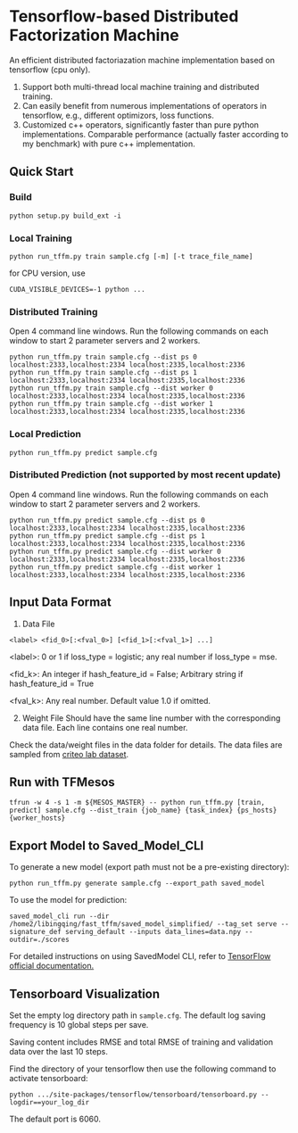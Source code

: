 # Tensorflow-based Distributed Factorization Machine
An efficient distributed factoriazation machine implementation based on tensorflow (cpu only).

1. Support both multi-thread local machine training and distributed training.
2. Can easily benefit from numerous implementations of operators in tensorflow, e.g., different optimizors, loss functions.
3. Customized c++ operators, significantly faster than pure python implementations. Comparable performance (actually faster according to my benchmark) with pure c++ implementation.

## Quick Start
### Build
```
python setup.py build_ext -i
```
### Local Training
```
python run_tffm.py train sample.cfg [-m] [-t trace_file_name]
```
for CPU version, use
```
CUDA_VISIBLE_DEVICES=-1 python ...
```

### Distributed Training
Open 4 command line windows. Run the following commands on each window to start 2 parameter servers and 2 workers.
```
python run_tffm.py train sample.cfg --dist ps 0 localhost:2333,localhost:2334 localhost:2335,localhost:2336
python run_tffm.py train sample.cfg --dist ps 1 localhost:2333,localhost:2334 localhost:2335,localhost:2336
python run_tffm.py train sample.cfg --dist worker 0 localhost:2333,localhost:2334 localhost:2335,localhost:2336
python run_tffm.py train sample.cfg --dist worker 1 localhost:2333,localhost:2334 localhost:2335,localhost:2336
```
### Local Prediction
```
python run_tffm.py predict sample.cfg
```
### Distributed Prediction (not supported by most recent update)
Open 4 command line windows. Run the following commands on each window to start 2 parameter servers and 2 workers.
```
python run_tffm.py predict sample.cfg --dist ps 0 localhost:2333,localhost:2334 localhost:2335,localhost:2336
python run_tffm.py predict sample.cfg --dist ps 1 localhost:2333,localhost:2334 localhost:2335,localhost:2336
python run_tffm.py predict sample.cfg --dist worker 0 localhost:2333,localhost:2334 localhost:2335,localhost:2336
python run_tffm.py predict sample.cfg --dist worker 1 localhost:2333,localhost:2334 localhost:2335,localhost:2336
```
 
## Input Data Format
1. Data File
  ```
  <label> <fid_0>[:<fval_0>] [<fid_1>[:<fval_1>] ...]
  ```
  \<label\>: 0 or 1 if loss_type = logistic; any real number if loss_type = mse.

  \<fid_k\>: An integer if hash_feature_id = False; Arbitrary string if hash_feature_id = True

  \<fval_k\>: Any real number. Default value 1.0 if omitted.

2. Weight File
  Should have the same line number with the corresponding data file. Each line contains one real number.

Check the data/weight files in the data folder for details. The data files are sampled from [criteo lab dataset](http://labs.criteo.com/tag/dataset/).

## Run with TFMesos

```
tfrun -w 4 -s 1 -m ${MESOS_MASTER} -- python run_tffm.py [train, predict] sample.cfg --dist_train {job_name} {task_index} {ps_hosts} {worker_hosts}
```
## Export Model to Saved_Model_CLI

To generate a new model (export path must not be a pre-existing directory):
```
python run_tffm.py generate sample.cfg --export_path saved_model
```

To use the model for prediction:

```
saved_model_cli run --dir /home2/libingqing/fast_tffm/saved_model_simplified/ --tag_set serve --signature_def serving_default --inputs data_lines=data.npy --outdir=./scores
```
For detailed instructions on using SavedModel CLI, refer to [TensorFlow official documentation.](https://www.tensorflow.org/programmers_guide/saved_model_cli) 

## Tensorboard Visualization

Set the empty log directory path in `sample.cfg`. The default log saving frequency is 10 global steps per save. 

Saving content includes RMSE and total RMSE of training and validation data over the last 10 steps.

Find the directory of your tensorflow then use the following command to activate tensorboard:
```
python .../site-packages/tensorflow/tensorboard/tensorboard.py --logdir==your_log_dir
```
The default port is 6060.
